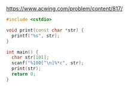 https://www.acwing.com/problem/content/817/

```c++
#include <cstdio>

void print(const char *str) {
  printf("%s", str);
}

int main() {
  char str[101]; 
  scanf("%100[^\n]%*c", str);
  print(str);
  return 0;
}
```
